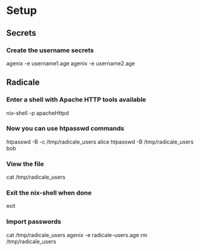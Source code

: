# Setup

## Secrets

### Create the username secrets
agenix -e username1.age
agenix -e username2.age

## Radicale

### Enter a shell with Apache HTTP tools available
nix-shell -p apacheHttpd

### Now you can use htpasswd commands
htpasswd -B -c /tmp/radicale_users alice
htpasswd -B /tmp/radicale_users bob

### View the file
cat /tmp/radicale_users

### Exit the nix-shell when done
exit

### Import passwords
cat /tmp/radicale_users
agenix -e radicale-users.age
rm /tmp/radicale_users
